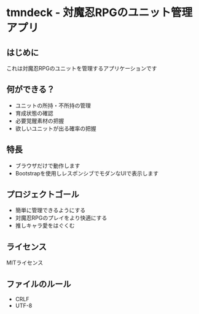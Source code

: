 # tmndeck - 対魔忍RPGのユニット管理アプリ

## はじめに

これは対魔忍RPGのユニットを管理するアプリケーションです

## 何ができる？

- ユニットの所持・不所持の管理
- 育成状態の確認
- 必要覚醒素材の把握
- 欲しいユニットが出る確率の把握

## 特長

- ブラウザだけで動作します
- Bootstrapを使用しレスポンシブでモダンなUIで表示します

## プロジェクトゴール

- 簡単に管理できるようにする
- 対魔忍RPGのプレイをより快適にする
- 推しキャラ愛をはぐくむ

## ライセンス

MITライセンス

## ファイルのルール

- CRLF
- UTF-8
